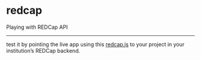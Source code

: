 # redcap
Playing with REDCap API
___
test it by pointing the live app using this [redcap.js](https://github.com/mathbiol/redcap/blob/gh-pages/redcap.js) to your project in your institution’s REDCap backend.
